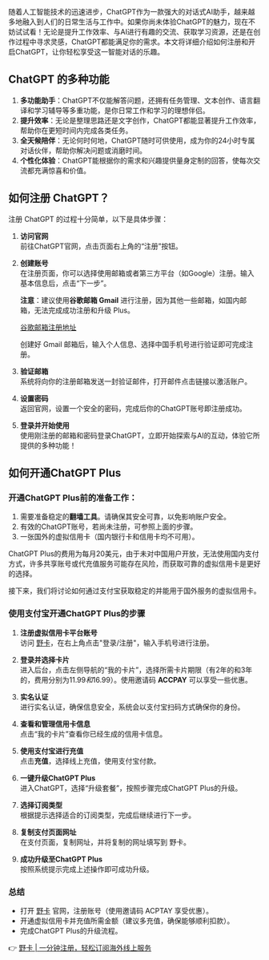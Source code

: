 随着人工智能技术的迅速进步，ChatGPT作为一款强大的对话式AI助手，越来越多地融入到人们的日常生活与工作中。如果你尚未体验ChatGPT的魅力，现在不妨试试看！无论是提升工作效率、与AI进行有趣的交流、获取学习资源，还是在创作过程中寻求灵感，ChatGPT都能满足你的需求。本文将详细介绍如何注册和开启ChatGPT，让你轻松享受这一智能对话的乐趣。

## ChatGPT 的多种功能

1. **多功能助手**：ChatGPT不仅能解答问题，还拥有任务管理、文本创作、语言翻译和学习辅导等多重功能，是你日常工作和学习的理想伴侣。
2. **提升效率**：无论是整理思路还是文字创作，ChatGPT都能显著提升工作效率，帮助你在更短时间内完成各类任务。
3. **全天候陪伴**：无论何时何地，ChatGPT随时可供使用，成为你的24小时专属对话伙伴，帮助你解决问题或消磨时间。
4. **个性化体验**：ChatGPT能根据你的需求和兴趣提供量身定制的回答，使每次交流都充满惊喜和价值。

## 如何注册 ChatGPT？

注册 ChatGPT 的过程十分简单，以下是具体步骤：

1. **访问官网**  
   前往ChatGPT官网，点击页面右上角的“注册”按钮。

2. **创建账号**  
   在注册页面，你可以选择使用邮箱或者第三方平台（如Google）注册。输入基本信息后，点击“下一步”。

   **注意**：建议使用**谷歌邮箱 Gmail** 进行注册，因为其他一些邮箱，如国内邮箱，无法完成成功注册和升级 Plus。

   [谷歌邮箱注册地址](https://accounts.google.com/)

   创建好 Gmail 邮箱后，输入个人信息、选择中国手机号进行验证即可完成注册。

3. **验证邮箱**  
   系统将向你的注册邮箱发送一封验证邮件，打开邮件点击链接以激活账户。

4. **设置密码**  
   返回官网，设置一个安全的密码，完成后你的ChatGPT账号即注册成功。

5. **登录并开始使用**  
   使用刚注册的邮箱和密码登录ChatGPT，立即开始探索与AI的互动，体验它所提供的多种功能！

## 如何开通ChatGPT Plus 

### 开通ChatGPT Plus前的准备工作：

1. 需要准备稳定的**翻墙工具**。请确保其安全可靠，以免影响账户安全。
2. 有效的ChatGPT账号，若尚未注册，可参照上面的步骤。
3. 一张国外的虚拟信用卡（国内银行卡和信用卡均不可用）。

ChatGPT Plus的费用为每月20美元，由于未对中国用户开放，无法使用国内支付方式，许多共享账号或代充值服务可能存在风险，而获取可靠的虚拟信用卡是更好的选择。

接下来，我们将讨论如何通过支付宝获取稳定的并能用于国外服务的虚拟信用卡。

### 使用支付宝开通ChatGPT Plus的步骤

1. **注册虚拟信用卡平台账号**  
   访问 [野卡](https://bit.ly/bewildcard)，在右上角点击"登录/注册"，输入手机号进行注册。

2. **登录并选择卡片**  
   进入后台，点击左侧导航的“我的卡片”，选择所需卡片期限（有2年的和3年的，费用分别为11.99$和16.99$）。使用邀请码 **ACCPAY** 可以享受一些优惠。

3. **实名认证**  
   进行实名认证，确保信息安全，系统会以支付宝扫码方式确保你的身份。

4. **查看和管理信用卡信息**  
   点击“我的卡片”查看你已经生成的信用卡信息。

5. **使用支付宝进行充值**  
   点击**充值**，选择线上充值，使用支付宝付款。

6. **一键升级ChatGPT Plus**  
   进入ChatGPT，选择“升级套餐”，按照步骤完成ChatGPT Plus的升级。

7. **选择订阅类型**  
   根据提示选择适合的订阅类型，完成后继续进行下一步。

8. **复制支付页面网址**  
   在支付页面，复制网址，并将复制的网址填写到 野卡。

9. **成功升级至ChatGPT Plus**  
   按照系统提示完成上述操作即可成功升级。

### 总结

- 打开 [野卡](https://bit.ly/bewildcard) 官网，注册账号（使用邀请码 ACPTAY 享受优惠）。
- 开通虚拟信用卡并充值所需金额（建议多充值，确保能够顺利扣款）。
- 完成ChatGPT Plus的升级流程。

👉 [野卡 | 一分钟注册，轻松订阅海外线上服务](https://bit.ly/bewildcard)